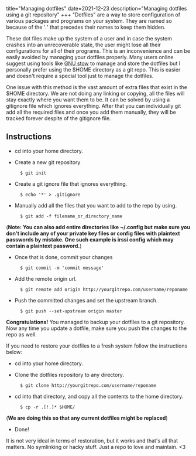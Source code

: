 title="Managing dotfiles"
date=2021-12-23
description="Managing dotfiles using a git repository"
+++
"Dotfiles" are a way to store configuration of various packages and programs on your system. They are named so because of the '*.*' that precedes their names to keep them hidden. 

These dot files make up the system of a user and in case the system crashes into an unrecoverable state, the user might lose all their configurations for all of their programs. This is an inconvenience and can be easily avoided by managing your dotfiles properly. Many users online suggest using tools like [GNU stow](https://www.gnu.org/software/stow/) to manage and store the dotfiles but I personally prefer using the $HOME directory as a git repo. This is easier and doesn't require a special tool just to manage the dotfiles.

One issue with this method is the vast amount of extra files that exist in the $HOME directory. We are not doing any linking or copying, all the files will stay exactly where you want them to be. It can be solved by using a gitignore file which ignores everything. After that you can individually git add all the required files and once you add them manually, they will be tracked forever despite of the gitignore file.

## Instructions

- cd into your home directory.
- Create a new git repository 

        $ git init     

- Create a git ignore file that ignores everything.

        $ echo '*' > .gitignore     

- Manually add all the files that you want to add to the repo by using.

        $ git add -f filename_or_directory_name     

(**Note: You can also add entire directories like ~/.config but make sure you don't include any of your private key files or config files with plaintext passwords by mistake. One such example is irssi config which may contain a plaintext password.**)

- Once that is done, commit your changes 

        $ git commit -m 'commit message'    

- Add the remote origin url.

        $ git remote add origin http://yourgitrepo.com/username/reponame    

- Push the committed changes and set the upstream branch.

        $ git push --set-upstream origin master    

**Congratulations!** You managed to backup your dotfiles to a git repository. Now any time you update a dotfile, make sure you push the changes to the repo as well.

If you need to restore your dotfiles to a fresh system follow the instructions below:

- cd into your home directory.
- Clone the dotfiles repository to any directory. 

        $ git clone http://yourgitrepo.com/username/reponame    

- cd into that directory, and copy all the contents to the home directory. 

        $ cp -r .[!.]* $HOME/     

(**We are doing this so that any current dotfiles might be replaced**)
- Done!

It is not very ideal in terms of restoration, but it works and that's all that matters. No symlinking or hacky stuff. Just a repo to love and maintain. <3
